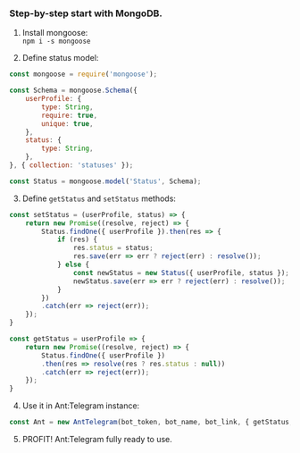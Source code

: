 ### Step-by-step start with MongoDB.

1. Install mongoose:  
`npm i -s mongoose`

2. Define status model:
```js
const mongoose = require('mongoose');

const Schema = mongoose.Schema({
    userProfile: {
        type: String,
        require: true,
        unique: true,
    },
    status: {
        type: String,
    },
}, { collection: 'statuses' });

const Status = mongoose.model('Status', Schema);
```

3. Define `getStatus` and `setStatus` methods:
```js
const setStatus = (userProfile, status) => {
    return new Promise((resolve, reject) => {
        Status.findOne({ userProfile }).then(res => {
            if (res) {
                res.status = status;
                res.save(err => err ? reject(err) : resolve());
            } else {
                const newStatus = new Status({ userProfile, status });
                newStatus.save(err => err ? reject(err) : resolve());
            }
        })
        .catch(err => reject(err));
    });
}

const getStatus = userProfile => {
    return new Promise((resolve, reject) => {
        Status.findOne({ userProfile })
        .then(res => resolve(res ? res.status : null))
        .catch(err => reject(err));
    });
}
```

4. Use it in Ant:Telegram instance:
```js
const Ant = new AntTelegram(bot_token, bot_name, bot_link, { getStatus, setStatus })
``` 

5. PROFIT! Ant:Telegram fully ready to use.